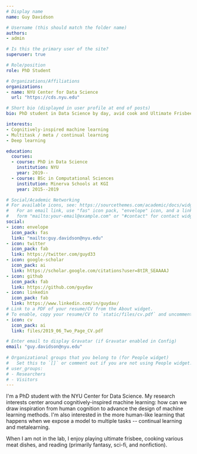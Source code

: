 ```yaml
---
# Display name
name: Guy Davidson

# Username (this should match the folder name)
authors:
- admin

# Is this the primary user of the site?
superuser: true

# Role/position
role: PhD Student

# Organizations/Affiliations
organizations:
- name: NYU Center for Data Science
  url: "https://cds.nyu.edu"

# Short bio (displayed in user profile at end of posts)
bio: PhD student in Data Science by day, avid cook and Ultimate Frisbee player by night. 

interests:
- Cognitively-inspired machine learning
- Multitask / meta / continual learning
- Deep learning

education:
  courses:
  - course: PhD in Data Science
    institution: NYU
    year: 2019--
  - course: BSc in Computational Sciences
    institution: Minerva Schools at KGI
    year: 2015--2019

# Social/Academic Networking
# For available icons, see: https://sourcethemes.com/academic/docs/widgets/#icons
#   For an email link, use "fas" icon pack, "envelope" icon, and a link in the
#   form "mailto:your-email@example.com" or "#contact" for contact widget.
social:
- icon: envelope
  icon_pack: fas
  link: "mailto:guy.davidson@nyu.edu" 
- icon: twitter
  icon_pack: fab
  link: https://twitter.com/guyd33
- icon: google-scholar
  icon_pack: ai
  link: https://scholar.google.com/citations?user=8tIR_SEAAAAJ
- icon: github
  icon_pack: fab
  link: https://github.com/guydav
- icon: linkedin
  icon_pack: fab
  link: https://www.linkedin.com/in/guydav/
# Link to a PDF of your resume/CV from the About widget.
# To enable, copy your resume/CV to `static/files/cv.pdf` and uncomment the lines below.  
- icon: cv
  icon_pack: ai
  link: files/2019_06_Two_Page_CV.pdf

# Enter email to display Gravatar (if Gravatar enabled in Config)
email: "guy.davidson@nyu.edu"
  
# Organizational groups that you belong to (for People widget)
#   Set this to `[]` or comment out if you are not using People widget.  
# user_groups:
# - Researchers
# - Visitors
---
```


I'm a PhD student with the NYU Center for Data Science. My research interests center around cognitively-inspired machine learning: how can we draw inspiration from human cognition to advance the design of machine learning methods. I'm also interested in the more human-like learning that happens when we expose a model to multiple tasks -- continual learning and metalearning. 

When I am not in the lab, I enjoy playing ultimate frisbee, cooking various meat dishes, and reading (primarily fantasy, sci-fi, and nonfiction).
